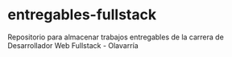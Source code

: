 # entregables-fullstack
Repositorio para almacenar trabajos entregables de la carrera de Desarrollador Web Fullstack - Olavarría
